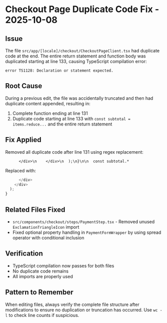 # Checkout Page Duplicate Code Fix - 2025-10-08

## Issue
The file `src/app/[locale]/checkout/CheckoutPageClient.tsx` had duplicate code at the end. The entire return statement and function body was duplicated starting at line 133, causing TypeScript compilation error:
```
error TS1128: Declaration or statement expected.
```

## Root Cause
During a previous edit, the file was accidentally truncated and then had duplicate content appended, resulting in:
1. Complete function ending at line 131
2. Duplicate code starting at line 133 with `const subtotal = items.reduce...` and the entire return statement

## Fix Applied
Removed all duplicate code after line 131 using regex replacement:
```regex
      </div>\n    </div>\n  );\n}\n\n  const subtotal.*
```

Replaced with:
```typescript
      </div>
    </div>
  );
}
```

## Related Files Fixed
- `src/components/checkout/steps/PaymentStep.tsx` - Removed unused `ExclamationTriangleIcon` import
- Fixed optional property handling in `PaymentFormWrapper` by using spread operator with conditional inclusion

## Verification
- TypeScript compilation now passes for both files
- No duplicate code remains
- All imports are properly used

## Pattern to Remember
When editing files, always verify the complete file structure after modifications to ensure no duplication or truncation has occurred. Use `wc -l` to check line counts if suspicious.
